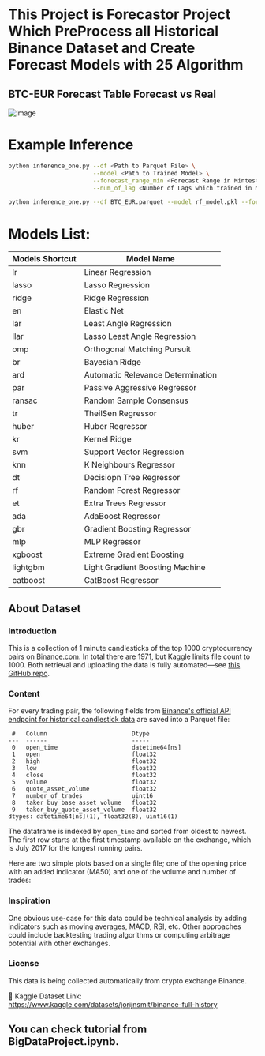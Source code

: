 # This Project is Forecastor Project Which PreProcess all Historical Binance Dataset and Create Forecast Models with 25 Algorithm
## BTC-EUR Forecast Table Forecast vs Real
![image](https://user-images.githubusercontent.com/67932543/178141561-eb893385-9b13-4073-bd15-2347a1cce0a7.png)

# Example Inference
```bash
python inference_one.py --df <Path to Parquet File> \
                        --model <Path to Trained Model> \
                        --forecast_range_min <Forecast Range in Mintes> \
                        --num_of_lag <Number of Lags which trained in Model>

python inference_one.py --df BTC_EUR.parquet --model rf_model.pkl --forecast_range_min 30 --num_of_lag 10
```

# Models List:
|Models Shortcut|Model Name|
|-|-|
|lr|Linear Regression|
|lasso|Lasso Regression|
|ridge|Ridge Regression|
|en |Elastic Net|
|lar |Least Angle Regression|
|llar |Lasso Least Angle Regression|
|omp |Orthogonal Matching Pursuit|
|br |Bayesian Ridge|
|ard |Automatic Relevance Determination|
|par |Passive Aggressive Regressor|
|ransac |Random Sample Consensus|
|tr |TheilSen Regressor|
|huber |Huber Regressor|
|kr |Kernel Ridge|
|svm |Support Vector Regression|
|knn |K Neighbours Regressor|
|dt |Decisiopn Tree Regressor|
|rf |Random Forest Regressor|
|et |Extra Trees Regressor|
|ada |AdaBoost Regressor|
|gbr |Gradient Boosting Regressor|
|mlp |MLP Regressor|
|xgboost |Extreme Gradient Boosting|
|lightgbm |Light Gradient Boosting Machine|
|catboost |CatBoost Regressor|

<div class="sc-iznttV DmKWa"><div class="sc-kNjMHG bOLMah"><h2 class="sc-bjUoiL sc-idiyUo sc-hWlEnr fykzbL cAPRbO">About Dataset</h2></div><div class="sc-lkCHeq efwMvM"><div class="sc-itEyKb gxWnca"><div style="min-height: 80px;"><div class="markdown-converter__text--rendered"><h3>Introduction</h3>
<p>This is a collection of 1 minute candlesticks of the top 1000 cryptocurrency pairs on <a rel="noreferrer nofollow" href="https://binance.com">Binance.com</a>. In total there are 1971, but Kaggle limits file count to 1000. Both retrieval and uploading the data is fully automated—see <a rel="noreferrer nofollow" href="https://github.com/gosuto-ai/candlestick_retriever">this GitHub repo</a>.</p>
<h3>Content</h3>
<p>For every trading pair, the following fields from <a rel="noreferrer nofollow" href="https://github.com/binance-exchange/binance-official-api-docs/blob/master/rest-api.md#klinecandlestick-data">Binance's official API endpoint for historical candlestick data</a> are saved into a Parquet file:</p>
<pre><code> #   Column                        Dtype         
---  ------                        -----         
 0   open_time                     datetime64[ns]
 1   open                          float32       
 2   high                          float32       
 3   low                           float32       
 4   close                         float32       
 5   volume                        float32       
 6   quote_asset_volume            float32       
 7   number_of_trades              uint16        
 8   taker_buy_base_asset_volume   float32       
 9   taker_buy_quote_asset_volume  float32       
dtypes: datetime64[ns](1), float32(8), uint16(1)
</code></pre>
<p>The dataframe is indexed by <code>open_time</code> and sorted from oldest to newest. The first row starts at the first timestamp available on the exchange, which is July 2017 for the longest running pairs.</p>
<p>Here are two simple plots based on a single file; one of the opening price with an added indicator (MA50) and one of the volume and number of trades:<br>
<img alt="" src="https://www.googleapis.com/download/storage/v1/b/kaggle-user-content/o/inbox%2F2234678%2Fcd04ed586b08c1576a7b67d163ad9889%2Fdownload-1.png?generation=1582053899082078&amp;alt=media"></p>
<h3>Inspiration</h3>
<p>One obvious use-case for this data could be technical analysis by adding indicators such as moving averages, MACD, RSI, etc. Other approaches could include backtesting trading algorithms or computing arbitrage potential with other exchanges.</p>
<h3>License</h3>
<p>This data is being collected automatically from crypto exchange Binance.</p></div></div></div><div class="mdc-drawer-scrim"></div></div></div></div></div>

🥏 Kaggle Dataset Link: https://www.kaggle.com/datasets/jorijnsmit/binance-full-history
## You can check tutorial from BigDataProject.ipynb.
